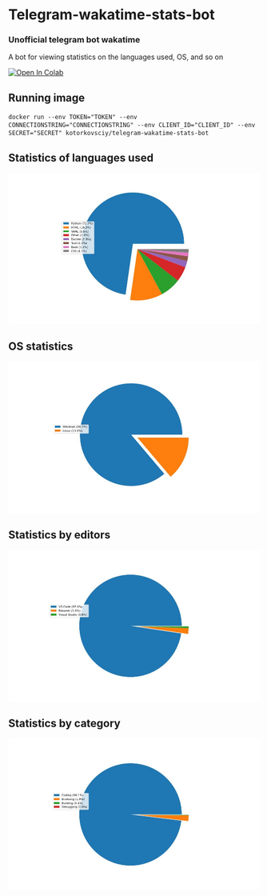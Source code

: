 # Telegram-wakatime-stats-bot
### Unofficial telegram bot wakatime
A bot for viewing statistics on the languages used, OS, and so on

[![Open In Colab](https://colab.research.google.com/assets/colab-badge.svg)](https://colab.research.google.com/github/kotorkovsciy/Telegram-wakatime-stats-bot/blob/main/infographics/infographics.ipynb)


## Running image
```console
docker run --env TOKEN="TOKEN" --env CONNECTIONSTRING="CONNECTIONSTRING" --env CLIENT_ID="CLIENT_ID" --env SECRET="SECRET" kotorkovsciy/telegram-wakatime-stats-bot
```

## Statistics of languages used
![](https://raw.githubusercontent.com/kotorkovsciy/Telegram-wakatime-stats-bot/main/.github/images/Statistics-of-languages-used.jpeg)

## OS statistics
![](https://raw.githubusercontent.com/kotorkovsciy/Telegram-wakatime-stats-bot/main/.github/images/OS-statistics.jpeg)

## Statistics by editors
![](https://raw.githubusercontent.com/kotorkovsciy/Telegram-wakatime-stats-bot/main/.github/images/Statistics-by-editors.jpeg)

## Statistics by category
![](https://raw.githubusercontent.com/kotorkovsciy/Telegram-wakatime-stats-bot/main/.github/images/Statistics-by-category.jpeg)
